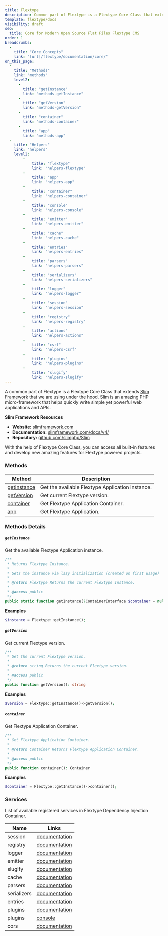 ```yaml
---
title: Flextype
description: Common part of Flextype is a Flextype Core Class that extends Slim Framework that we are using under the hood. Slim is amazing PHP micro framework that helps quickly write simple yet powerful web applications and APIs.
template: flextype/docs
visibility: draft
seo:
  title: Core for Modern Open Source Flat Files Flextype CMS
order: 1
breadcrumbs:
  -
    title: "Core Concepts"
    link: "[url]/flextype/documentation/core/"
on_this_page:
  -
    title: "Methods"
    link: "methods"
    level2:
      -
        title: "getInstance"
        link: "methods-getInstance"
      -
        title: "getVersion"
        link: "methods-getVersion"
      -
        title: "container"
        link: "methods-container"
      -
        title: "app"
        link: "methods-app"
  -
    title: "Helpers"
    link: "helpers"
    level2:
        -
            title: "flextype"
            link: "helpers-flextype"
        -
            title: "app"
            link: "helpers-app"
        -
            title: "container"
            link: "helpers-container"
        -
            title: "console"
            link: "helpers-console"
        -
            title: "emitter"
            link: "helpers-emitter"
        -
            title: "cache"
            link: "helpers-cache"
        -
            title: "entries"
            link: "helpers-entries"
        -
            title: "parsers"
            link: "helpers-parsers"
        -
            title: "serializers"
            link: "helpers-serializers"
        -
            title: "logger"
            link: "helpers-logger"
        -
            title: "session"
            link: "helpers-session"
        -
            title: "registry"
            link: "helpers-registry"
        -
            title: "actions"
            link: "helpers-actions"
        -
            title: "csrf"
            link: "helpers-csrf"
        -
            title: "plugins"
            link: "helpers-plugins"
        -
            title: "slugify"
            link: "helpers-slugify"
---
```


A common part of Flextype is a Flextype Core Class that extends [Slim Framework](//slimframework.com) that we are using under the hood. Slim is an amazing PHP micro-framework that helps quickly write simple yet powerful web applications and APIs.

**Slim Framework Resources**
* **Website:** [slimframework.com](//slimframework.com)
* **Documentation:** [slimframework.com/docs/v4/](//slimframework.com/docs/v4/)
* **Repository:** [github.com/slimphp/Slim](//github.com/slimphp/Slim)


With the help of Flextype Core Class, you can access all built-in features and develop new amazing features for Flextype powered projects.

### <a name="methods"></a> Methods

<table>
    <thead>
        <tr>
            <th>Method</th>
            <th>Description</th>
        </tr>
    </thead>
    <tbody>
        <tr>
            <td><a href="#methods-getInstance">getInstance</a></td>
            <td>Get the available Flextype Application instance.</td>
        </tr>
        <tr>
            <td><a href="#methods-getVersion">getVersion</a></td>
            <td>Get current Flextype version.</td>
        </tr>
        <tr>
            <td><a href="#methods-container">container</a></td>
            <td>Get Flextype Application Container.</td>
        </tr>
        <tr>
            <td><a href="#methods-app">app</a></td>
            <td>Get Flextype Application.</td>
        </tr>
    </tbody>
</table>

### Methods Details

##### <a name="methods-getInstance"></a> `getInstance`

Get the available Flextype Application instance.

```php
/**
 * Returns Flextype Instance.
 *
 * Gets the instance via lazy initialization (created on first usage)
 *
 * @return Flextype Returns the current Flextype Instance.
 *
 * @access public
 */
public static function getInstance(?ContainerInterface $container = null): Flextype
```

**Examples**

```php
$instance = Flextype::getInstance();
```

##### <a name="methods-getVersion"></a> `getVersion`

Get current Flextype version.

```php
/**
 * Get the current Flextype version.
 *
 * @return string Returns the current Flextype version.
 *
 * @access public
 */
public function getVersion(): string
```

**Examples**

```php
$version = Flextype::getInstance()->getVersion();
```

##### <a name="methods-container"></a> `container`

Get Flextype Application Container.

```php
/**
 * Get Flextype Application Container.
 *
 * @return Container Returns Flextype Application Container.
 *
 * @access public
 */
public function container(): Container
```

**Examples**

```php
$container = Flextype::getInstance()->container();
```

### Services <a name="services"></a>

List of available registered services in Flextype Dependency Injection Container.

<table>
    <thead>
        <tr>
            <th>Name</th>
            <th>Links</th>
        </tr>
    </thead>
    <tbody>
        <tr>
            <td>session</td>
            <td><a href="https://awilum.github.io/glowyphp/session/">documentation</a></td>
        </tr>
        <tr>
            <td>registry</td>
            <td><a href="https://awilum.github.io/glowyphp/registry/">documentation</a></td>
        </tr>
        <tr>
            <td>logger</td>
            <td><a href="https://github.com/Seldaek/monolog">documentation</a></td>
        </tr>
        <tr>
            <td>emitter</td>
            <td><a href="https://event.thephpleague.com">documentation</a></td>
        </tr>
        <tr>
            <td>slugify</td>
            <td><a href="https://github.com/cocur/slugify">documentation</a></td>
        </tr>
        <tr>
            <td>cache</td>
            <td><a href="https://www.phpfastcache.com">documentation</a></td>
        </tr>
        <tr>
            <td>parsers</td>
            <td><a href="[url]/flextype/documentation/core/parsers">documentation</a></td>
        </tr>
        <tr>
            <td>serializers</td>
            <td><a href="[url]/flextype/documentation/core/serializers">documentation</a></td>
        </tr>
        <tr>
            <td>entries</td>
            <td><a href="[url]/flextype/documentation/core/entries">documentation</a></td>
        </tr>
        <tr>
            <td>plugins</td>
            <td><a href="[url]/flextype/documentation/core/plugins">documentation</a></td>
        </tr>
        <tr>
            <td>plugins</td>
            <td><a href="[url]/flextype/documentation/core/console">console</a></td>
        </tr>
        <tr>
            <td>cors</td>
            <td><a href="#">documentation</a></td>
        </tr>
    </tbody>
</table>
